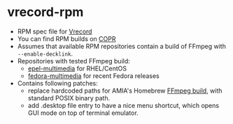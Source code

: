 # vrecord-rpm
 - RPM spec file for [Vrecord](https://github.com/amiaopensource/vrecord)
 - You can find RPM builds on [COPR](https://copr.fedorainfracloud.org/coprs/lsde/vrecord/)
 - Assumes that available RPM repositories contain a build of FFmpeg with `--enable-decklink`.
 - Repositories with tested FFmpeg build:
   - [epel-multimedia](https://negativo17.org/repos/epel-multimedia.repo) for RHEL/CentOS
   - [fedora-multimedia](https://negativo17.org/repos/fedora-multimedia.repo) for recent Fedora releases
 - Contains following patches:
   - replace hardcoded paths for AMIA's Homebrew [FFmpeg build](https://github.com/amiaopensource/homebrew-amiaos), with standard POSIX binary path.
   - add .desktop file entry to have a nice menu shortcut, which opens GUI mode on top of terminal emulator.
